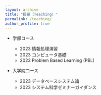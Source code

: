 ```yaml
---
layout: archive
title: "授業（Teaching）"
permalink: /teaching/
author_profile: true
---
```


* 学部コース
  * 2023 情報処理演習
  * 2023 コンピュータ基礎
  * 2023 Problem Based Learning (PBL)

* 大学院コース
  * 2023 データベースシステム論
  * 2023 システム科学ゼミナーガイダンス
<!--     * [2022年10月12日　グーグルフォーム](https://forms.gle/C5HZAuP6NJEhrHys5)
    * [2022年10月19日　グーグルフォーム](https://forms.gle/ttGDd6buP7Qc99738)
    * [2022年10月26日　グーグルフォーム](https://forms.gle/ZhuVqrxT5Wa3VBs58)
    * [2022年11月02日　グーグルフォーム](https://forms.gle/Vptc3VASn53Th8ieA)
    * [2022年11月09日　グーグルフォーム](https://forms.gle/z48oSohzUhySoucr7)
    * [2022年11月16日　グーグルフォーム](https://forms.gle/M7diRmYori2Jv4VT6)
    * [2022年11月30日　グーグルフォーム](https://forms.gle/YjpxhS5tm3GuF63k9)
    * [2022年12月07日　グーグルフォーム](https://forms.gle/aDAisDt2pUqdRudNA)
    * [2022年12月14日　グーグルフォーム](https://forms.gle/MHgZetW5vxctSkcf9)
    * [2022年12月21日　グーグルフォーム](https://forms.gle/BZ8DM8CLvczV22sk6)
    * [2023年1月4日　グーグルフォーム](https://forms.gle/djZFu3E3QaYqfXnU7)
    * [2023年1月11日　グーグルフォーム](https://forms.gle/6xSgbXFqTBdprwAZA)
    * [2023年1月18日　グーグルフォーム](https://forms.gle/FEiPL2zyC1gX2gBb9)
    * [2023年1月25日　グーグルフォーム](https://forms.gle/x2jvATanucAmVVa28)
    * [2023年2月1日　グーグルフォーム](https://forms.gle/gL2c7eFaam4MHRm28) -->
